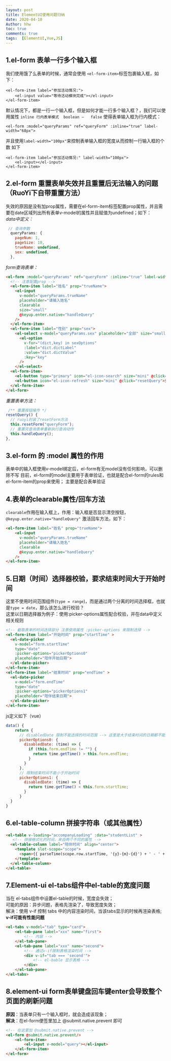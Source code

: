```yaml
---
layout: post
title: ElementUI使用问题归纳
date: 2020-04-10
Author: hhw
toc: true
comments: true
tags:  [ElementUI,Vue,JS]
---
```


## 1.el-form 表单一行多个输入框
我们使用饿了么表单的时候，通常会使用 `<el-form-item>`标签包裹输入框，如下：

```
<el-form-item label="参加活动情况:">
    <el-input value="等待活动模块完成"></el-input>
</el-form-item>
```
默认情况下，都是一行一个输入框，但是如何才能一行多个输入框？，我们可以使用属性
`inline	行内表单模式	boolean	—	false` 使得表单输入框为行内模式：<br>
```
<el-form :model="queryParams" ref="queryForm" :inline="true" label-width="68px">
```
并且使用`label-width="100px"`来控制表单输入框的宽度从而控制一行输入框的个数
如下
 
```
<el-form-item label="参加活动情况:" label-width="100px">
    <el-input></el-input>
</el-form-item>
```
## 2.el-form 重置表单失效并且重置后无法输入的问题（RuoYi下自带重置方法）
失效的原因是没有加prop属性，需要在el-form-item标签配置prop属性，并且需要在date区域列出所有表单v-model的属性并且赋值为undefined；如下：<br>
*data中定义：*
```js
 // 查询参数
  queryParams: {
    pageNum: 1,
    pageSize: 10,
    trueName: undefined,
    sex: undefined,
  },
```
*form查询表单：*

```html
<el-form :model="queryParams" ref="queryForm" :inline="true" label-width="68px">
  <!-- 注意配置prop -->
  <el-form-item label="姓名" prop="trueName">
    <el-input
      v-model="queryParams.trueName"
      placeholder="请输入姓名"
      clearable
      size="small"
      @keyup.enter.native="handleQuery"
    />
  </el-form-item>
  <el-form-item label="性别" prop="sex">
    <el-select v-model="queryParams.sex" placeholder="全部" size="small">
      <el-option
        v-for="(dict,key) in sexOptions"
        :label="dict.dictLabel"
        :value="dict.dictValue"
        :key="key"
      />
    </el-select>
  <el-form-item>
    <el-button type="primary" icon="el-icon-search" size="mini" @click="handleQuery">搜索</el-button>
    <el-button icon="el-icon-refresh" size="mini" @click="resetQuery">重置</el-button>
  </el-form-item>
</el-form>
```
*重置表单方法：*

```js
 /** 重置按钮操作 */
resetQuery() {
  // ruoyi封装了resetForm方法
  this.resetForm("queryForm");
  // 重置完查询表单重新执行查询动作
  this.handleQuery();
},
```
## 3.el-form 的 :model 属性的作用
表单中的输入框使用v-model绑定后，el-form有无model没有任何影响，可以删除不写
目前，el-form的model主要用于表单验证，也就是配合el-form的rules和el-form-item的prop来使用；
主要是配合表单验证
## 4.表单的clearable属性/回车方法
`clearable`作用在输入框上，作用：输入框是否显示清空按钮，
`@keyup.enter.native="handleQuery"` 激活回车方法，如下：
 
```html
<el-form-item label="姓名" prop="trueName">
    <el-input
      v-model="queryParams.trueName"
      placeholder="请输入姓名"
      clearable
      @keyup.enter.native="handleQuery"
    />
</el-form-item>
```
## 5.日期（时间）选择器校验，要求结束时间大于开始时间
这里不使用时间范围组件(`type = range`)，而是通过两个分离的时间选择框，也就是`type = date`，那么该怎么进行校验？<br>
这里以日期选择器为例子：使用:picker-options属性配合校验，并在data中定义相关规则
  
```html
<!-- 截取表单的时间选择部分 注意使用属性 :picker-options 来限制选择 -->
<el-form-item label="开始时间" prop="startTime" >
  <el-date-picker
    v-model="form.startTime"
    type="date"
    :picker-options="pickerOptions0"
    placeholder="陪伴开始日期">
  </el-date-picker>
</el-form-item>
<el-form-item label="结束时间" prop="endTime" >
  <el-date-picker
    v-model="form.endTime"
    type="date"
    :picker-options="pickerOptions1"
    placeholder="陪伴结束日期">
  </el-date-picker>
</el-form-item>
```
js定义如下（vue）
```js
data() {
    return {
      // disabledDate 限制不能选择的时间范围 --> 这里是大于结束时间的日期都不能选择
      pickerOptions0: {
        disabledDate: (time) => {
          if (this.form.endTime != "") {
            return time.getTime() > this.form.endTime;
          }
        }
      },
      // 限制结束时间不能小于开始时间
      pickerOptions1: {
        disabledDate: (time) => {
          return time.getTime() < this.form.startTime;
        }
      }
  }
}
```
## 6.el-table-column 拼接字符串（或其他属性）

```html
<el-table v-loading="accompanyLoading" :data="studentList" >
   <!-- 拼接格式化的时间，来自两个不同的属性 -->    
  <el-table-column label="陪伴时间" align="center">
    <template slot-scope="scope">
      <span>{{ parseTime(scope.row.startTime, '{y}-{m}-{d}') + ' - ' + parseTime(scope.row.endTime, '{y}-{m}-{d}') }}</span>
    </template>
  </el-table-column>
</el-table>
```
## 7.Element-ui el-tabs组件中el-table的宽度问题
当在 el-tabs组件中设置el-table的时候，宽度会失效；<br>
可能的原因：异步问题，表格先渲染了，导致宽度失效；<br>
解决：使用 v-if 控制 tabs 中的内容渲染时间，当该tabs显示的时候再渲染表格; **v-if可能有性能问题**


```html
<el-tabs v-model="tab" type="card">
    <el-tab-pane label="xxx" name="first">
        <!-- 内容 -->
    </el-tab-pane>
    <el-tab-pane label="xxx" name="second">
        <!-- 通过v-if限制表格渲染时间 -->
        <div v-if="tab === 'second'">
            <!-- el-bable 显示表格 -->
        </div>
    </el-tab-pane>
</el-tabs>
```
## 8.element-ui form表单键盘回车键enter会导致整个页面的刷新问题
**原因**：当表单只有一个输入框时，就会造成该现象；<br>
**解决**：在el-form便签里加上 @submit.native.prevent 即可

```html
<!-- 在这里加 @submit.native.prevent -->
<el-form @submit.native.prevent/>
	<el-form-item>
		<el-input v-model="query"></el-input>
	</el-form-item>
</el-form>
```
